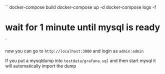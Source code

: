 ``
docker-compose build
docker-compose up -d
docker-compose logs -f
# wait for 1 minute until mysql is ready

`

now you can go to `http://localhost:3000` and login as `admin:admin`


If you put a mysqldump into `testdata/grafana.sql` and then start mysql it will automatically import the dump
